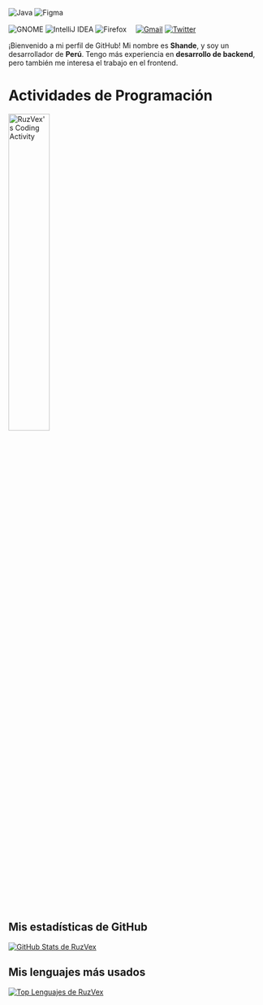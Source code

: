<p>
  <img alt="Java" src="https://img.shields.io/badge/java-%23ED8B00.svg?style=flat&logo=oracle&logoColor=white" >
  <img alt="Figma" src="https://img.shields.io/badge/figma-%23F24E1E.svg?style=flat&logo=figma&logoColor=white" >
</p>
<p>
  <img alt="GNOME" src="https://img.shields.io/badge/GNOME-4A86CF?style=flat&logo=GNOME&logoColor=white" >
  <img alt="IntelliJ IDEA" src="https://img.shields.io/badge/IntelliJIDEA-000000.svg?style=flat&logo=intellij-idea&logoColor=white">
  <img alt="Firefox" src="https://img.shields.io/badge/Firefox-FF7139?style=flat&logo=Firefox-Browser&logoColor=white">　
  <a href="mailto:soporte@daysuke.dev"><img alt="Gmail" src="https://img.shields.io/badge/Shande-D14836?style=flat&logo=gmail&logoColor=white"></a>
  <a href="https://twitter.com/NULL"><img alt="Twitter" src="https://img.shields.io/badge/Shande-%231DA1F2.svg?style=flat&logo=Twitter&logoColor=white"></a>
</p>

¡Bienvenido a mi perfil de GitHub! Mi nombre es **Shande**, y soy un desarrollador de **Perú**. Tengo más experiencia en **desarrollo de backend**, pero también me interesa el trabajo en el frontend. 
<!--
![shande](https://user-images.githubusercontent.com/28309837/236696167-c77140ab-5900-4e49-b1ec-152c8092cd75.png)

I'm currently being employed at **Volkswagen Group Services Barcelona** as a **Java developer**.
**Frequential/frequential** is a ✨ _special_ ✨ repository because its `README.md` (this file) appears on your GitHub profile.

Here are some ideas to get you started:

- 🔭 I’m currently working on ...
- 🌱 I’m currently learning ...
- 👯 I’m looking to collaborate on ...
- 🤔 I’m looking for help with ...
- 💬 Ask me about ...
- 📫 How to reach me: ... 
- ⚡ Fun fact: ...
-->
# Actividades de Programación
<a href="https://github.com/RuzVex">
  <img align="center" src="https://github-readme-stats.vercel.app/api/wakatime?username=@41dcb07c-fa76-4903-9bbc-cac62d5232ca&theme=midnight-purple&layout=compact" width=40% alt="RuzVex's Coding Activity">
</a>

## Mis estadísticas de GitHub
[![GitHub Stats de RuzVex](https://github-readme-stats.vercel.app/api?username=RuzVex&show_icons=true&theme=radical)](https://github.com/anuraghazra/github-readme-stats)

## Mis lenguajes más usados
[![Top Lenguajes de RuzVex](https://github-readme-stats.vercel.app/api/top-langs/?username=RuzVex&layout=compact)](https://github.com/anuraghazra/github-readme-stats)
